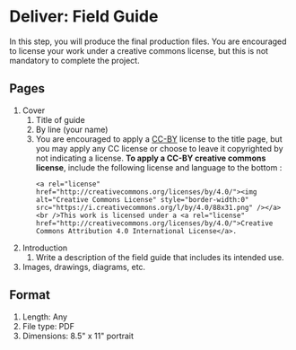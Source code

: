 # Deliver: Field Guide

In this step, you will produce the final production files. You are encouraged to license your work under a creative commons license, but this is not mandatory to complete the project.

## Pages

1. Cover
   1. Title of guide
   2. By line \(your name\)
   3. You are encouraged to apply a [CC-BY](https://creativecommons.org/licenses/by/4.0/) license to the title page, but you may apply any CC license or choose to leave it copyrighted by not indicating a license. **To apply a CC-BY creative commons license**, include the following license and language to the bottom :  
      ```
      <a rel="license" href="http://creativecommons.org/licenses/by/4.0/"><img alt="Creative Commons License" style="border-width:0" src="https://i.creativecommons.org/l/by/4.0/88x31.png" /></a><br />This work is licensed under a <a rel="license" href="http://creativecommons.org/licenses/by/4.0/">Creative Commons Attribution 4.0 International License</a>.
      ```
2. Introduction
   1. Write a description of the field guide that includes its intended use.
3. Images, drawings, diagrams, etc.

## Format

1. Length: Any
2. File type: PDF
3. Dimensions: 8.5" x 11" portrait



